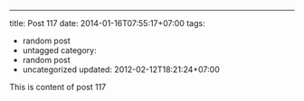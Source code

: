---
title: Post 117
date: 2014-01-16T07:55:17+07:00
tags:
  - random post
  - untagged
category:
  - random post
  - uncategorized
updated: 2012-02-12T18:21:24+07:00

This is content of post 117